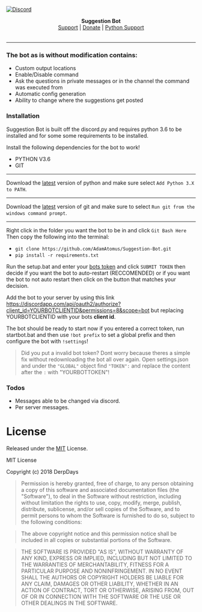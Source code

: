 [![Discord](https://s15.postimg.cc/hb3hne1jf/banner.png)](http://discord.gg/8nG3FkS)

<p align="center">
  <b>Suggestion Bot</b><br>
  <a href="http://discord.gg/8nG3FkS">Support</a> |
  <a href="http://paypal.me/derpdays">Donate</a> |
  <a href="https://discord.gg/r3sSKJJ">Python Support</a>
  <br><br>
</p>

---

### The bot as is without modification contains:
* Custom output locations
* Enable/Disable command
* Ask the questions in private messages or in the channel the command was executed from
* Automatic config generation
* Ability to change where the suggestions get posted


### Installation

Suggestion Bot is built off the discord.py and requires python 3.6 to be installed and for some some requirements to be installed.

Install the following dependencies for the bot to work!


- PYTHON V3.6
- GIT

---

Download the [latest](https://www.python.org/downloads/) version of python and make sure select `Add Python 3.X to PATH`.

---

Download the [latest](https://git-scm.com/download/win) version of git and make sure to select `Run git from the windows command prompt`.

---

Right click in the folder you want the bot to be in and click `Git Bash Here`
Then copy the following into the terminal:
- `git clone https://github.com/AdamAtomus/Suggestion-Bot.git`
- `pip install -r requirements.txt`


Run the setup.bat and enter your [bots token](https://github.com/reactiflux/discord-irc/wiki/Creating-a-discord-bot-&-getting-a-token) and click `SUBMIT TOKEN` then decide if you want the bot to auto-restart (RECCOMENDED) or if you want the bot to not auto restart then click on the button that matches your decision.

Add the bot to your server by using this link https://discordapp.com/api/oauth2/authorize?client_id=YOURBOTCLIENTID&permissions=8&scope=bot but replacing YOURBOTCLIENTID with your bots **client id**.

The bot should be ready to start now if you entered a correct token, run startbot.bat and then use `!bot prefix` to set a global prefix and then configure the bot with `!settings`!


> Did you put a invalid bot token? Dont worry because theres a simple fix without redownloading the bot all over again. Open settings.json and under the `"GLOBAL"` object find `"TOKEN":` and replace the content after the `:` with "YOURBOTTOKEN"!

### Todos

 - Messages able to be changed via discord.
 - Per server messages.

# License

Released under the [MIT](https://en.wikipedia.org/wiki/MIT_License) License.

MIT License

Copyright (c) 2018 DerpDays

>Permission is hereby granted, free of charge, to any person obtaining a copy
of this software and associated documentation files (the "Software"), to deal
in the Software without restriction, including without limitation the rights
to use, copy, modify, merge, publish, distribute, sublicense, and/or sell
copies of the Software, and to permit persons to whom the Software is
furnished to do so, subject to the following conditions:

> The above copyright notice and this permission notice shall be included in all
copies or substantial portions of the Software.

> THE SOFTWARE IS PROVIDED "AS IS", WITHOUT WARRANTY OF ANY KIND, EXPRESS OR
IMPLIED, INCLUDING BUT NOT LIMITED TO THE WARRANTIES OF MERCHANTABILITY,
FITNESS FOR A PARTICULAR PURPOSE AND NONINFRINGEMENT. IN NO EVENT SHALL THE
AUTHORS OR COPYRIGHT HOLDERS BE LIABLE FOR ANY CLAIM, DAMAGES OR OTHER
LIABILITY, WHETHER IN AN ACTION OF CONTRACT, TORT OR OTHERWISE, ARISING FROM,
OUT OF OR IN CONNECTION WITH THE SOFTWARE OR THE USE OR OTHER DEALINGS IN THE
SOFTWARE.
